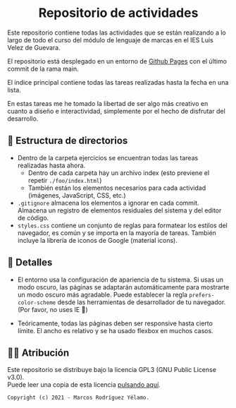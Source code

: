 [//]: # (Copyright © 2021 - Marcos Rodríguez Yélamo)

<center>

# Repositorio de actividades

</center>
Este repositorio contiene todas las actividades que se están realizando a lo largo de todo el curso del módulo de lenguaje de marcas en el IES Luis Velez de Guevara.

El repositorio está desplegado en un entorno de [Github Pages](https://marcosrg9.github.io/LENMA/) con el último commit de la rama main.

El índice principal contiene todas las tareas realizadas hasta la fecha en una lista.

En estas tareas me he tomado la libertad de ser algo más creativo en cuanto a diseño e interactividad, simplemente por el hecho de disfrutar del desarrollo.

## 🗽 Estructura de directorios
- Dentro de la carpeta ejercicios se encuentran todas las tareas realizadas hasta ahora.
    - Dentro de cada carpeta hay un archivo index (esto previene el repetir ```./foo/index.html```)
    - También están los elementos necesarios para cada actividad (imágenes, JavaScript, CSS, etc.)
- ```.gitignore``` almacena los elementos a ignorar en cada commit. Almacena un registro de elementos residuales del sistema y del editor de código.
- ```styles.css``` contiene un conjunto de reglas para formatear los estilos del navegador, es común y se importa en la mayoría de tareas. También incluye la librería de iconos de Google (material icons).

## 🦄 Detalles
- El entorno usa la configuración de apariencia de tu sistema. Si usas un modo oscuro, las páginas se adaptarán automáticamente para mostrarte un modo oscuro más agradable. Puede establecer la regla ```prefers-color-scheme``` desde las herramientas de desarrollador de tu navegador. (Por favor, no uses IE 🤢)

- Teóricamente, todas las páginas deben ser responsive hasta cierto límite. El ancho es relativo y se ha usado flexbox en muchos casos.

## ✍🏿 Atribución
Este repositorio se distribuye bajo la licencia GPL3 (GNU Public License v3.0).<br>
Puede leer una copia de esta licencia [pulsando aquí](./LICENSE).

    Copyright (c) 2021 - Marcos Rodríguez Yélamo.